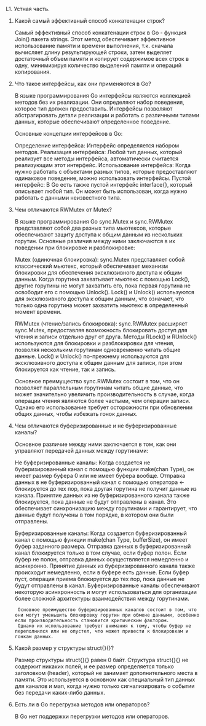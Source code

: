 L1. Устная часть.

1. Какой самый эффективный способ конкатенации строк?

   Самый эффективный способ конкатенации строк в Go - функция Join() пакета strings.
   Этот метод обеспечивает эффективное использование памяти и времени выполнения,
   т.к. сначала вычисляет длину результирующей строки, затем выделяет достаточный объем памяти и копирует содержимое всех строк в одну, минимизируя количество выделений памяти и операций копирования.

2. Что такое интерфейсы, как они применяются в Go?

   В языке программирования Go интерфейсы являются коллекцией методов без их реализации.
   Они определяют набор поведения, которое тип должен предоставить. Интерфейсы позволяют абстрагировать детали реализации и работать с различными типами данных, которые обеспечивают определенное поведение.

   Основные концепции интерфейсов в Go:

    Определение интерфейса: Интерфейс определяется набором методов.
    Реализация интерфейса: Любой тип данных, который реализует все методы интерфейса, автоматически считается реализующим этот интерфейс.
    Использование интерфейса: Когда нужно работать с объектами разных типов, которые предоставляют одинаковое поведение, можно использовать интерфейсы.
    Пустой интерфейс: В Go есть также пустой интерфейс interface{}, который описывает любой тип. Он может быть использован, когда нужно работать с данными неизвестного типа.

3. Чем отличаются RWMutex от Mutex?

   В языке программирования Go sync.Mutex и sync.RWMutex представляют собой два разных типа мьютексов, которые обеспечивают защиту доступа к общим данным из нескольких горутин.
   Основные различия между ними заключаются в их поведении при блокировке и разблокировке:

    Mutex (одиночная блокировка):
        sync.Mutex представляет собой классический мьютекс, который обеспечивает механизм блокировки для обеспечения эксклюзивного доступа к общим данным.
        Когда горутина захватывает мьютекс с помощью Lock(), другие горутины не могут захватить его, пока первая горутина не освободит его с помощью Unlock().
        Lock() и Unlock() используются для эксклюзивного доступа к общим данным, что означает, что только одна горутина может захватить мьютекс в определенный момент времени.

    RWMutex (чтение/запись блокировка):
        sync.RWMutex расширяет sync.Mutex, предоставляя возможность блокировать доступ для чтения и записи отдельно друг от друга.
        Методы RLock() и RUnlock() используются для блокировки и разблокировки для чтения, позволяя нескольким горутинам одновременно читать общие данные.
        Lock() и Unlock() по-прежнему используются для эксклюзивного доступа к общим данным для записи, при этом блокируется как чтение, так и запись.

    Основное преимущество sync.RWMutex состоит в том, что он позволяет параллельным горутинам читать общие данные, что может значительно увеличить производительность в случае, когда операции чтения являются более частыми, чем операции записи.
    Однако его использование требует осторожности при обновлении общих данных, чтобы избежать гонок данных.

4. Чем отличаются буферизированные и не буферизированные каналы?

   Основное различие между ними заключается в том, как они управляют передачей данных между горутинами:

    Не буферизированные каналы:
        Когда создается не буферизированный канал с помощью функции make(chan Type), он имеет размер буфера 0 или не имеет буфера вообще.
        Отправка данных в не буферизированный канал с помощью оператора <- блокируется до тех пор, пока другая горутина не получит данные из канала.
        Принятие данных из не буферизированного канала также блокируется, пока данные не будут отправлены в канал.
        Это обеспечивает синхронизацию между горутинами и гарантирует, что данные будут получены в том порядке, в котором они были отправлены.

    Буферизированные каналы:
        Когда создается буферизированный канал с помощью функции make(chan Type, bufferSize), он имеет буфер заданного размера.
        Отправка данных в буферизированный канал блокируется только в том случае, если буфер полон. Если буфер не полон, отправка данных осуществляется немедленно и асинхронно.
        Принятие данных из буферизированного канала также происходит немедленно, если в буфере есть данные. Если буфер пуст, операция приема блокируется до тех пор, пока данные не будут отправлены в канал.
        Буферизированные каналы обеспечивают некоторую асинхронность и могут использоваться для организации более сложной архитектуры взаимодействия между горутинами.

        Основное преимущество буферизированных каналов состоит в том, что они могут уменьшить блокировку горутин при обмене данными, особенно если производительность становится критическим фактором.
        Однако их использование требует внимания к тому, чтобы буфер не переполнился или не опустел, что может привести к блокировкам и гонкам данных.

5. Какой размер у структуры struct{}{}?

   Размер структуры struct{}{}  равен 0 байт.
   Структура struct{}{} не содержит никаких полей, и ее размер определяется только заголовком (header), который не занимает дополнительного места в памяти.
   Это используется в основном как специальный тип данных для каналов и мап, когда нужно только сигнализировать о событии без передачи каких-либо данных.

6. Есть ли в Go перегрузка методов или операторов?

   В Go нет поддержки перегрузки методов или операторов.
   
